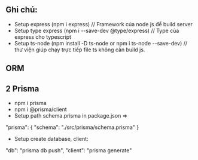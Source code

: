 ## Ghi chú:
- Setup express (npm i express) // Framework của node js để build server 
- Setup type express (npm i --save-dev @type/express) // Type của express cho typescript
- Setup ts-node (npm install -D ts-node or npm i ts-node --save-dev) // thư viện giúp chạy trực tiếp file ts không cần build js.

## ORM
## 2 Prisma

- npm i prisma
- npm i @prisma/client
- Setup path schema.prisma in package.json =>  

"prisma": {
    "schema": "./src/prisma/schema.prisma"
}

- Setup create database, client:

"db": "prisma db push",
"client": "prisma generate"